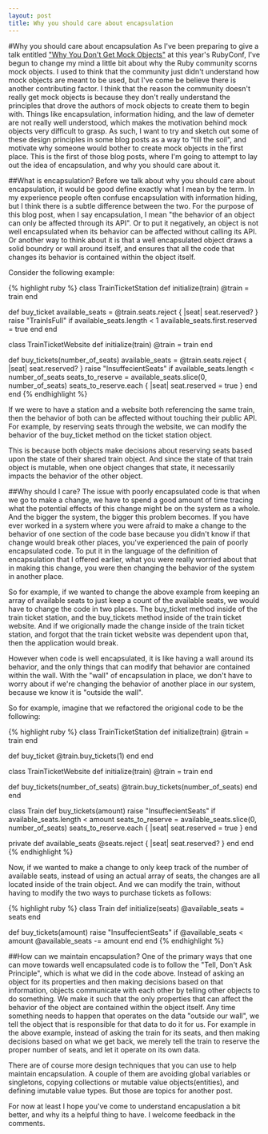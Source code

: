 ```yaml
---
layout: post
title: Why you should care about encapsulation
---
```


#Why you should care about encapsulation
As I've been preparing to give a talk entitled ["Why You Don't Get Mock
Objects"](http://rubyconf.org/presentations/21) at this year's RubyConf,
I've begun to change my mind a little bit about why the Ruby community
scorns mock objects. I used to think that the community just didn't
understand how mock objects are meant to be used, but I've come be
believe there is another contributing factor. I think that the reason
the community doesn't really get mock objects is because they don't
really understand the principles that drove the authors of mock objects
to create them to begin with. Things like encapsulation, information
hiding, and the law of demeter are not really well understood, which
makes the motivation behind mock objects very difficult to grasp. As
such, I want to try and sketch out some of these design principles in
some blog posts as a way to "till the soil", and motivate why someone
would bother to create mock objects in the first place. This is the
first of those blog posts, where I'm going to attempt to lay out the
idea of encapsulation, and why you should care about it.

##What is encapsulation?
Before we talk about why you should care about encapsulation, it would
be good define exactly what I mean by the term. In my experience people often confuse
encapsulation with information hiding, but I think there is a subtle difference
between the two. For the purpose of this blog post, when I say
encapsulation, I mean "the behavior of an object can only be affected
through its API". Or to put it negatively, an object is not well
encapsulated when its behavior can be affected without calling its
API. Or another way to think about it is that a well encapsulated object draws
a solid boundry or wall around itself, and ensures that all the code that
changes its behavior is contained within the object itself.

Consider the following example:

{% highlight ruby %}
class TrainTicketStation
  def initialize(train)
    @train = train
  end

  def buy_ticket
    available_seats = @train.seats.reject { |seat| seat.reserved? }
    raise "TrainIsFull" if available_seats.length < 1
    available_seats.first.reserved = true
  end
end

class TrainTicketWebsite
  def initialize(train)
    @train = train
  end

  def buy_tickets(number_of_seats)
    available_seats = @train.seats.reject { |seat| seat.reserved? }
    raise "InsuffecientSeats" if available_seats.length < number_of_seats
    seats_to_reserve = available_seats.slice(0, number_of_seats)
    seats_to_reserve.each { |seat| seat.reserved = true }
  end
end
{% endhighlight %}

If we were to have a station and a website both referencing the same
train, then the behavior of both can be affected without touching their public
API. For example, by reserving seats through the website, we can
modify the behavior of the buy_ticket method on the ticket station
object.

This is because both objects make decisions about reserving seats based upon the
state of their shared train object. And since the state of that train
object is mutable, when one object changes that state, it necessarily
impacts the behavior of the other object.

##Why should I care?
The issue with poorly encapsulated code is that when we go to make a
change, we have to spend a good amount of time tracing what the potential
effects of this change might be on the system as a whole. And the bigger
the system, the bigger this problem becomes. If you have ever worked in a system
where you were afraid to make a change to the behavior of one section of the
code base because you didn't know if that change would break other places,
you've experienced the pain of poorly encapsulated code. To put it in the language
of the definition of encapsulation that I offered earlier, what you were really
worried about that in making this change, you were then changing the behavior
of the system in another place.

So for example, if we wanted to change the above example from keeping an array
of available seats to just keep a count of the available seats, we would
have to change the code in two places. The buy_ticket method inside of
the train ticket station, and the buy_tickets method inside of the train
ticket website. And if we origionally made the change inside of the
train ticket station, and forgot that the train ticket website was
dependent upon that, then the application would break.

However when code is well encapsulated, it is like having a wall around
its behavior, and the only things that can modify that behavior are contained
within the wall. With the "wall" of encapsulation in place, we don't
have to worry about if we're changing the behavior of another place in
our system, because we know it is "outside the wall".

So for example, imagine that we refactored the origional code to be the following:

{% highlight ruby %}
class TrainTicketStation
  def initialize(train)
    @train = train
  end

  def buy_ticket
    @train.buy_tickets(1)
  end
end

class TrainTicketWebsite
  def initialize(train)
    @train = train
  end

  def buy_tickets(number_of_seats)
    @train.buy_tickets(number_of_seats)
  end
end

class Train
  def buy_tickets(amount)
    raise "InsuffecientSeats" if available_seats.length < amount
    seats_to_reserve = available_seats.slice(0, number_of_seats)
    seats_to_reserve.each { |seat| seat.reserved = true }
  end

  private
  def available_seats
    @seats.reject { |seat| seat.reserved? }
  end
end
{% endhighlight %}

Now, if we wanted to make a change to only keep track of the number of
available seats, instead of using an actual array of seats, the changes are all
located inside of the train object. And we can modify the train, without
having to modify the two ways to purchase tickets as follows:

{% highlight ruby %}
class Train
  def initialize(seats)
    @available_seats = seats
  end

  def buy_tickets(amount)
    raise "InsuffecientSeats" if @available_seats < amount
    @available_seats -= amount
  end
end
{% endhighlight %}

##How can we maintain encapsulation?
One of the primary ways that one can move towards well encapsulated code
is to follow the "Tell, Don't Ask Principle", which is what we did in
the code above. Instead of asking an object for its properties and then
making decisions based on that information, objects communicate with
each other by telling other objects to do something. We make it such
that the only properties that can affect the behavior of the object are
contained within the object itself. Any time something needs to happen
that operates on the data "outside our wall", we tell the object that is
responsible for that data to do it for us. For example in the above example, 
instead of asking the train for its seats, and then making decisions
based on what we get back, we merely tell the train to reserve the
proper number of seats, and let it operate on its own data.

There are of course more design techniques that you can use to help
maintain encapsulation. A couple of them are avoiding global variables
or singletons, copying collections or mutable value objects(entities), and
defining imutable value types. But those are topics for another post.

For now at least I hope you've come to understand encapuslation a bit
better, and why its a helpful thing to have. I welcome feedback in the
comments.
